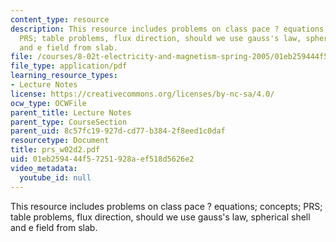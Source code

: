 ```yaml
---
content_type: resource
description: This resource includes problems on class pace ? equations; concepts;
  PRS; table problems, flux direction, should we use gauss's law, spherical shell
  and e field from slab.
file: /courses/8-02t-electricity-and-magnetism-spring-2005/01eb259444f57251928aef518d5626e2_prs_w02d2.pdf
file_type: application/pdf
learning_resource_types:
- Lecture Notes
license: https://creativecommons.org/licenses/by-nc-sa/4.0/
ocw_type: OCWFile
parent_title: Lecture Notes
parent_type: CourseSection
parent_uid: 8c57fc19-927d-cd77-b384-2f8eed1c0daf
resourcetype: Document
title: prs_w02d2.pdf
uid: 01eb2594-44f5-7251-928a-ef518d5626e2
video_metadata:
  youtube_id: null
---
```

This resource includes problems on class pace ? equations; concepts; PRS; table problems, flux direction, should we use gauss's law, spherical shell and e field from slab.